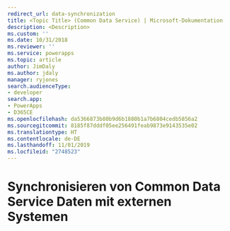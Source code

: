 ```yaml
---
redirect_url: data-synchronization
title: <Topic Title> (Common Data Service) | Microsoft-Dokumentation
description: <Description>
ms.custom: ''
ms.date: 10/31/2018
ms.reviewer: ''
ms.service: powerapps
ms.topic: article
author: JimDaly
ms.author: jdaly
manager: ryjones
search.audienceType:
- developer
search.app:
- PowerApps
- D365CE
ms.openlocfilehash: da5366873b80b9d6b1880b1a7b6804cedb5856a2
ms.sourcegitcommit: 8185f87dddf05ee256491feab9873e9143535e02
ms.translationtype: HT
ms.contentlocale: de-DE
ms.lasthandoff: 11/01/2019
ms.locfileid: "2748523"
---
```

# <a name="synchronize-common-data-service-data-with-external-systems"></a>Synchronisieren von Common Data Service Daten mit externen Systemen

<!-- https://docs.microsoft.com/dynamics365/customer-engagement/developer/synchronize-dynamics-365-data-with-external-systems
Too much focus on this as a new feature and the change from the past.
Make this 'timeless'
Learning opportunity: Write 'timely' blog posts and 'timeless' documentation.
 -->
